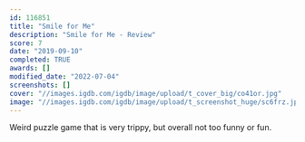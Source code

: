 ```yaml
---
id: 116851
title: "Smile for Me"
description: "Smile for Me - Review"
score: 7
date: "2019-09-10"
completed: TRUE
awards: []
modified_date: "2022-07-04"
screenshots: []
cover: "//images.igdb.com/igdb/image/upload/t_cover_big/co41or.jpg"
image: "//images.igdb.com/igdb/image/upload/t_screenshot_huge/sc6frz.jpg"
---
```

Weird puzzle game that is very trippy, but overall not too funny or fun.